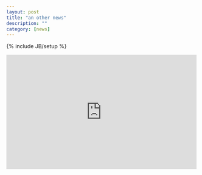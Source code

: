 ```yaml
---
layout: post
title: "an other news"
description: ""
category: [news]
---
```

{% include JB/setup %}

<div class="embed-media-block">
  <iframe width='500' height='300' frameBorder='0' src='http://a.tiles.mapbox.com/v3/bishbashbosh.map-hs0p13ed.html#14/51.53790219193829/-0.11344671249390922'></iframe>
</div>



